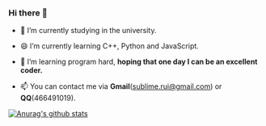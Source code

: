 ### Hi there 👋

<!--
**cwxyr/cwxyr** is a ✨ _special_ ✨ repository because its `README.md` (this file) appears on your GitHub profile.

Here are some ideas to get you started:

-->
- 🔭 I’m currently studying in the university.

- 😄 I’m currently learning C++, Python and JavaScript.

- 🍗 I’m learning program hard, **hoping that one day I can be an excellent coder.**

- 📫 You can contact me via **Gmail**(sublime.rui@gmail.com) or **QQ**(466491019).

[![Anurag's github stats](https://github-readme-stats.vercel.app/api?username=cwxyr)](https://github.com/cwxyr/github-readme-stats)
<!--
- 👯 I’m looking to collaborate on ...
- 🤔 I’m looking for help with ...
- 💬 Ask me about ...
- 📫 How to reach me: ...
- 😄 Pronouns: ...
- ⚡ Fun fact: ...
-->
